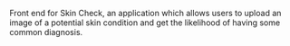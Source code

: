Front end for Skin Check, an application which allows users to upload an image of a potential skin condition and get the likelihood of having some common diagnosis.
